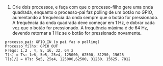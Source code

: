 1. Crie dois processos, e faça com que o processo-filho gere uma onda quadrada, enquanto o processo-pai faz polling de um botão no GPIO, aumentando a frequência da onda sempre que o botão for pressionado. A frequência da onda quadrada deve começar em 1 Hz, e dobrar cada vez que o botão for pressionado. A frequência máxima é de 64 Hz, devendo retornar a 1 Hz se o botão for pressionado novamente.

````
processo_pai: GPIO_IN (o pai faz o polling)
Processo_filho: GPIO_OUT
Freqs: 1,2 , 4, 8, 16, 32, 64 z
T(s) = Ts: 1e6, 5e5, 25e4, 125000, 62500, 31250, 15625
T(s)/2 = HTs: 5e5, 25e4, 125000,62500, 31250, 15625, 7812
````









